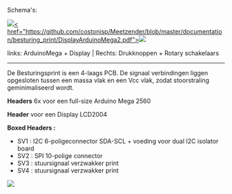 
Schema's:

<p><a href="https://github.com/costonisp/Meetzender/blob/master/documentation/besturing_print/DisplayArduinoMega1.pdf"><img src="https://github.com/costonisp/Meetzender/blob/master/documentation/besturing_print/DisplayArduinoMega1TN.jpg">< href="https://github.com/costonisp/Meetzender/blob/master/documentation/besturing_print/DisplayArduinoMega2.pdf"><img src="https://github.com/costonisp/Meetzender/blob/master/documentation/besturing_print/DisplayArduinoMega2TN.jpg" ></a>
</p>
<p><p>
<p>links: ArduinoMega + Display |  Rechts: Drukknoppen + Rotary schakelaars</p>
<hr>
De Besturingsprint is een 4-laags PCB. 
De signaal verbindingen liggen opgesloten tussen een massa vlak en een Vcc vlak, zodat stoorstraling geminimaliseerd wordt.

**Headers** 6x voor een full-size Arduino Mega 2560

**Header** voor een Display LCD2004

**Boxed Headers :**
<ul>
  <li> SV1 : I2C 6-poligeconnector SDA-SCL + voeding voor dual I2C isolator board  </li>
  <li> SV2 : SPI 10-polige connector </li>
  <li> SV3 : stuursignaal verzwakker print </li>
  <li> SV4 : stuursignaal verzwakker print </li>
</ul>
<img src="https://github.com/costonisp/Meetzender/blob/master/documentation/besturing_print/Dot.jpg">

